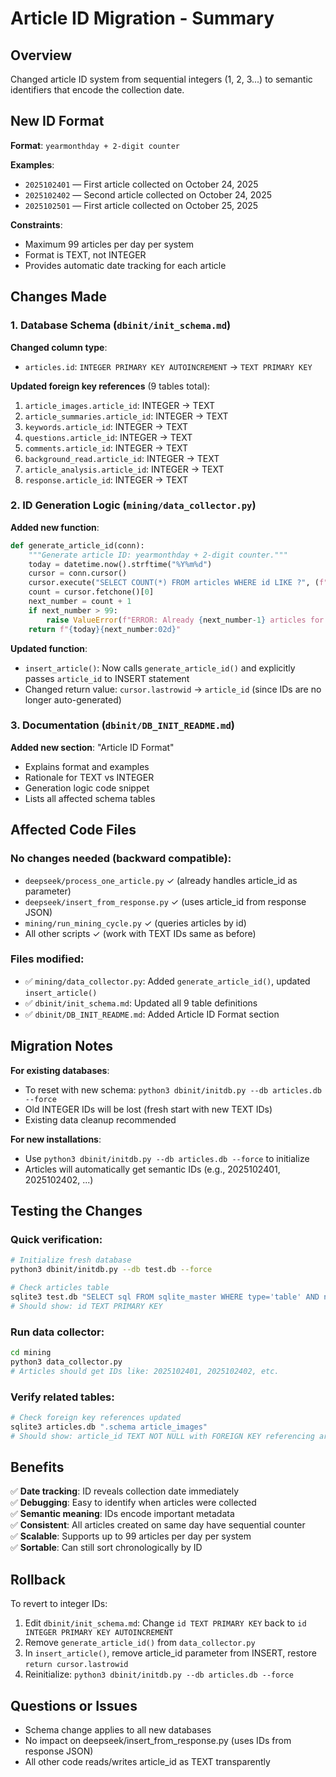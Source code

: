 # Article ID Migration - Summary

## Overview

Changed article ID system from sequential integers (1, 2, 3...) to semantic identifiers that encode the collection date.

## New ID Format

**Format**: `yearmonthday + 2-digit counter`

**Examples**:
- `2025102401` — First article collected on October 24, 2025
- `2025102402` — Second article collected on October 24, 2025  
- `2025102501` — First article collected on October 25, 2025

**Constraints**:
- Maximum 99 articles per day per system
- Format is TEXT, not INTEGER
- Provides automatic date tracking for each article

## Changes Made

### 1. Database Schema (`dbinit/init_schema.md`)

**Changed column type**:
- `articles.id`: `INTEGER PRIMARY KEY AUTOINCREMENT` → `TEXT PRIMARY KEY`

**Updated foreign key references** (9 tables total):
1. `article_images.article_id`: INTEGER → TEXT
2. `article_summaries.article_id`: INTEGER → TEXT
3. `keywords.article_id`: INTEGER → TEXT
4. `questions.article_id`: INTEGER → TEXT
5. `comments.article_id`: INTEGER → TEXT
6. `background_read.article_id`: INTEGER → TEXT
7. `article_analysis.article_id`: INTEGER → TEXT
8. `response.article_id`: INTEGER → TEXT

### 2. ID Generation Logic (`mining/data_collector.py`)

**Added new function**:
```python
def generate_article_id(conn):
    """Generate article ID: yearmonthday + 2-digit counter."""
    today = datetime.now().strftime("%Y%m%d")
    cursor = conn.cursor()
    cursor.execute("SELECT COUNT(*) FROM articles WHERE id LIKE ?", (f"{today}%",))
    count = cursor.fetchone()[0]
    next_number = count + 1
    if next_number > 99:
        raise ValueError(f"ERROR: Already {next_number-1} articles for today, max is 99")
    return f"{today}{next_number:02d}"
```

**Updated function**:
- `insert_article()`: Now calls `generate_article_id()` and explicitly passes `article_id` to INSERT statement
- Changed return value: `cursor.lastrowid` → `article_id` (since IDs are no longer auto-generated)

### 3. Documentation (`dbinit/DB_INIT_README.md`)

**Added new section**: "Article ID Format"
- Explains format and examples
- Rationale for TEXT vs INTEGER
- Generation logic code snippet
- Lists all affected schema tables

## Affected Code Files

### No changes needed (backward compatible):

- `deepseek/process_one_article.py` ✓ (already handles article_id as parameter)
- `deepseek/insert_from_response.py` ✓ (uses article_id from response JSON)
- `mining/run_mining_cycle.py` ✓ (queries articles by id)
- All other scripts ✓ (work with TEXT IDs same as before)

### Files modified:

- ✅ `mining/data_collector.py`: Added `generate_article_id()`, updated `insert_article()`
- ✅ `dbinit/init_schema.md`: Updated all 9 table definitions
- ✅ `dbinit/DB_INIT_README.md`: Added Article ID Format section

## Migration Notes

**For existing databases**:
- To reset with new schema: `python3 dbinit/initdb.py --db articles.db --force`
- Old INTEGER IDs will be lost (fresh start with new TEXT IDs)
- Existing data cleanup recommended

**For new installations**:
- Use `python3 dbinit/initdb.py --db articles.db --force` to initialize
- Articles will automatically get semantic IDs (e.g., 2025102401, 2025102402, ...)

## Testing the Changes

### Quick verification:
```bash
# Initialize fresh database
python3 dbinit/initdb.py --db test.db --force

# Check articles table
sqlite3 test.db "SELECT sql FROM sqlite_master WHERE type='table' AND name='articles';"
# Should show: id TEXT PRIMARY KEY
```

### Run data collector:
```bash
cd mining
python3 data_collector.py
# Articles should get IDs like: 2025102401, 2025102402, etc.
```

### Verify related tables:
```bash
# Check foreign key references updated
sqlite3 articles.db ".schema article_images"
# Should show: article_id TEXT NOT NULL with FOREIGN KEY referencing articles(id)
```

## Benefits

✅ **Date tracking**: ID reveals collection date immediately  
✅ **Debugging**: Easy to identify when articles were collected  
✅ **Semantic meaning**: IDs encode important metadata  
✅ **Consistent**: All articles created on same day have sequential counter  
✅ **Scalable**: Supports up to 99 articles per day per system  
✅ **Sortable**: Can still sort chronologically by ID  

## Rollback

To revert to integer IDs:
1. Edit `dbinit/init_schema.md`: Change `id TEXT PRIMARY KEY` back to `id INTEGER PRIMARY KEY AUTOINCREMENT`
2. Remove `generate_article_id()` from `data_collector.py`
3. In `insert_article()`, remove article_id parameter from INSERT, restore `return cursor.lastrowid`
4. Reinitialize: `python3 dbinit/initdb.py --db articles.db --force`

## Questions or Issues

- Schema change applies to all new databases
- No impact on deepseek/insert_from_response.py (uses IDs from response JSON)
- All other code reads/writes article_id as TEXT transparently
